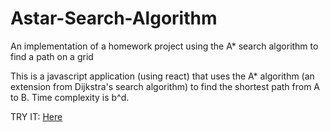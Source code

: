 # Astar-Search-Algorithm
An implementation of a homework project using the A* search algorithm to find a path on a grid


This is a javascript application (using react) that uses the A* algorithm (an extension from Dijkstra's search algorithm) to find the shortest path from A to B. Time complexity is b^d.

TRY IT:
<a href="http://andrewmm.com/github/astar/">Here</a>
